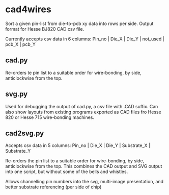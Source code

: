 # cad4wires
Sort a given pin-list from die-to-pcb xy data into rows per side. Output format for Hesse BJ820 CAD csv file.

Currently accepts csv data in 6 columns:
Pin_no | Die_X | Die_Y | not_used | pcb_X | pcb_Y

## cad.py
Re-orders te pin list to a suitable order for wire-bonding, by side, anticlockwise from the top.

## svg.py
Used for debugging the output of cad.py, a csv file with .CAD suffix.
Can also show layouts from existing programs exported as CAD files fro Hesse 820 or Hesse 715 wire-bonding machines.

## cad2svg.py
Accepts csv data in 5 columns:
Pin_no | Die_X | Die_Y | Substrate_X | Substrate_Y

Re-orders the pin list to a suitable order for wire-bonding, by side, anticlockwise from the top.
This combines the CAD output and SVG output into one script, but without some of the bells and whistles.

Allows channelling pin numbers into the svg, multi-image presentation, and better substrate referencing (per side of chip)
